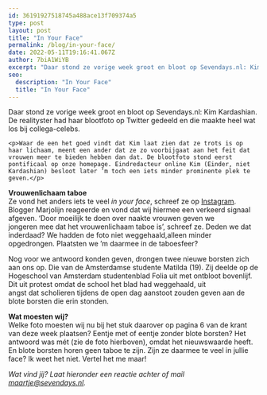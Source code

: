 ```yaml
---
id: 36191927518745a488ace13f709374a5
type: post
layout: post
title: "In Your Face"
permalink: /blog/in-your-face/
date: 2022-05-11T19:16:41.067Z
author: 7biA1WiYB
excerpt: "Daar stond ze vorige week groot en bloot op Sevendays.nl: Kim Kardashian. De realityster had haar blootfoto op Twitter gedeeld en die maakte heel wat los bij collega-celebs.   "
seo:
  description: "In Your Face"
  title: "In Your Face"
---
```

Daar stond ze vorige week groot en bloot op Sevendays.nl: Kim Kardashian. De realityster had haar blootfoto op Twitter gedeeld en die maakte heel wat los bij collega-celebs.   

    <p>Waar de een het goed vindt dat Kim laat zien dat ze trots is op haar lichaam, meent een ander dat ze zo voorbijgaat aan het feit dat vrouwen meer te bieden hebben dan dat. De blootfoto stond eerst pontificaal op onze homepage. Eindredacteur online Kim (Einder, niet Kardashian) besloot later ’m toch een iets minder prominente plek te geven.</p>
<p><strong>Vrouwenlichaam taboe</strong><br>Ze vond het anders iets te veel <em>in your face</em>, schreef ze op <a href="https://www.instagram.com/p/BCxbNQHB3OG/?taken-by=7daysnl" target="_blank">Instagram</a>. Blogger Marjolijn reageerde en vond dat wij hiermee een verkeerd signaal afgeven. ‘Door moeilijk te doen over naakte vrouwen geven we jongeren mee dat het vrouwenlichaam taboe is’, schreef ze. Deden we dat inderdaad? We hadden de foto niet weggehaald,alleen minder opgedrongen. Plaatsten we ’m daarmee in de taboesfeer?</p>
<p>Nog voor we antwoord konden geven, drongen twee nieuwe borsten zich aan ons op. Die van de Amsterdamse studente Matilda (19). Zij deelde op de Hogeschool van Amsterdam studentenblad Folia uit met ontbloot bovenlijf. Dit uit protest omdat de school het blad had weggehaald, uit<br>angst dat scholieren tijdens de open dag aanstoot zouden geven aan de blote borsten die erin stonden. </p>
<p><strong>Wat moesten wij?</strong><br>Welke foto moesten wij nu bij het stuk daarover op pagina 6 van de krant van deze week plaatsen? Eentje met of eentje zonder blote borsten? Het antwoord was mét (zie de foto hierboven), omdat het nieuwswaarde heeft. En blote borsten horen geen taboe te zijn. Zijn ze daarmee te veel in jullie face? Ik weet het niet. Vertel het me maar!</p>
<p><em>Wat vind jij? Laat hieronder een reactie achter of mail <a href="mailto:maartje@sevendays.nl">maartje@sevendays.nl</a>.</em></p>  
